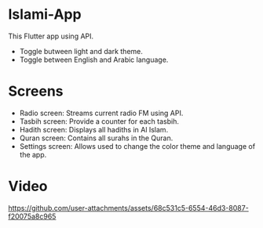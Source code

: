 # Islami-App
This Flutter app using API.
* Toggle butween light and dark theme.
* Toggle between English and Arabic language.

# Screens
-	Radio screen: Streams current radio FM using API.
-	Tasbih screen: Provide a counter for each tasbih.
-	Hadith screen: Displays all hadiths in Al Islam.
-	Quran screen: Contains all surahs in the Quran.
- Settings screen: Allows used to change the color theme and language of the app.


# Video

https://github.com/user-attachments/assets/68c531c5-6554-46d3-8087-f20075a8c965

